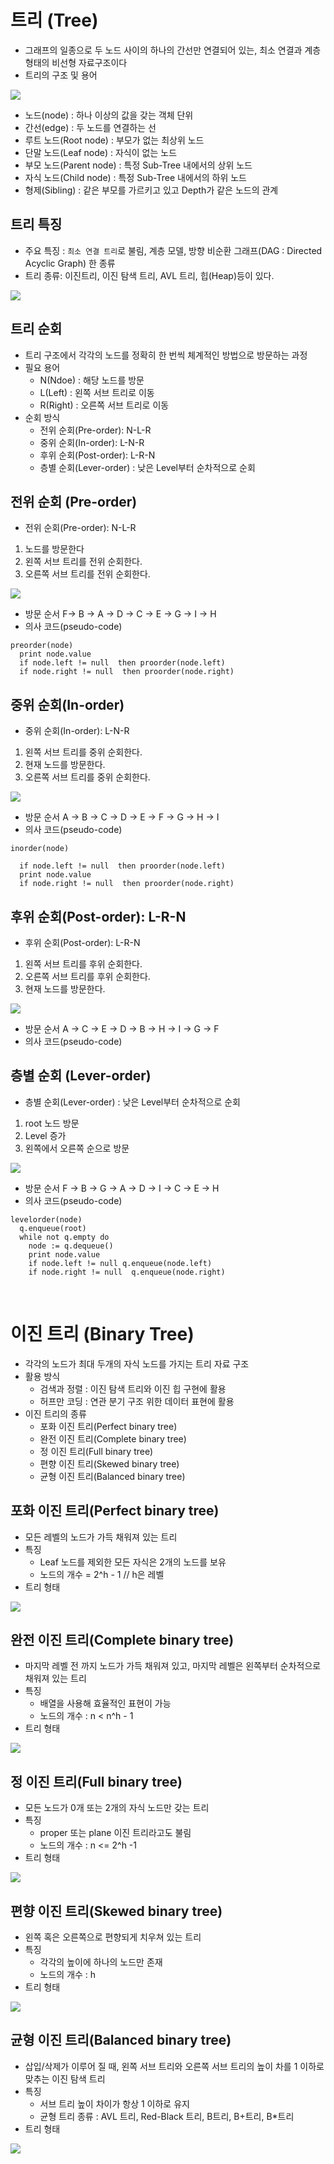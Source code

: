 # 트리 (Tree)
- 그래프의 일종으로 두 노드 사이의 하나의 간선만 연결되어 있는, 최소 연결과 계층 형태의 비선형 자료구조이다
- 트리의 구조 및 용어 

<img src = "../img/tree.jpg" >

- 노드(node) : 하나 이상의 값을 갖는 객체 단위
- 간선(edge) : 두 노드를 연결하는 선
- 루트 노드(Root node) : 부모가 없는 최상위 노드
- 단말 노드(Leaf node) : 자식이 없는 노드
- 부모 노드(Parent node) : 특정 Sub-Tree 내에서의 상위 노드
- 자식 노드(Child node) : 특정 Sub-Tree 내에서의 하위 노드
- 형제(Sibling) : 같은 부모를 가르키고 있고 Depth가 같은 노드의 관계

## 트리 특징
- 주요 특징 : `최소 연결 트리`로 불림, 계층 모델, 방향 비순환 그래프(DAG : Directed Acyclic Graph) 한 종류
- 트리 종류: 이진트리, 이진 탐색 트리, AVL 트리, 힙(Heap)등이 있다.

<img src = "../img/tree_depth.jpg">

## 트리 순회
- 트리 구조에서 각각의 노드를 정확히 한 번씩 체계적인 방법으로 방문하는 과정
- 필요 용어
  - N(Ndoe) : 해당 노드를 방문
  - L(Left) : 왼쪽 서브 트리로 이동
  - R(Right) : 오른쪽 서브 트리로 이동
- 순회 방식
  - 전위 순회(Pre-order): N-L-R
  - 중위 순회(In-order): L-N-R
  - 후위 순회(Post-order): L-R-N
  - 층별 순회(Lever-order) : 낮은 Level부터 순차적으로 순회

## 전위 순회 (Pre-order)
- 전위 순회(Pre-order): N-L-R 
1. 노드를 방문한다
2. 왼쪽 서브 트리를 전위 순회한다.
3. 오른쪽 서브 트리를 전위 순회한다.

<img src = "../img/order.jpg">

- 방문 순서 F-> B -> A -> D -> C -> E -> G -> I -> H
- 의사 코드(pseudo-code)
```
preorder(node)
  print node.value
  if node.left != null  then proorder(node.left)
  if node.right != null  then proorder(node.right)
```

## 중위 순회(In-order)
- 중위 순회(In-order): L-N-R
1. 왼쪽 서브 트리를 중위 순회한다.
2. 현재 노드를 방문한다.
3. 오른쪽 서브 트리를 중위 순회한다.

<img src = "../img/order.jpg">

- 방문 순서 A -> B -> C -> D -> E -> F -> G -> H -> I
- 의사 코드(pseudo-code)
```
inorder(node)
  
  if node.left != null  then proorder(node.left)
  print node.value
  if node.right != null  then proorder(node.right)
```

## 후위 순회(Post-order): L-R-N
- 후위 순회(Post-order): L-R-N
1. 왼쪽 서브 트리를 후위 순회한다.
2. 오른쪽 서브 트리를 후위 순회한다.
3. 현재 노드를 방문한다.

<img src = "../img/order.jpg">

- 방문 순서 A -> C -> E -> D -> B -> H -> I -> G -> F
- 의사 코드(pseudo-code)



## 층별 순회 (Lever-order)
- 층별 순회(Lever-order) : 낮은 Level부터 순차적으로 순회
1. root 노드 방문
2. Level 증가
3. 왼쪽에서 오른쪽 순으로 방문

<img src = "../img/order.jpg">

- 방문 순서 F -> B -> G -> A -> D -> I -> C -> E -> H
- 의사 코드(pseudo-code)
```
levelorder(node)
  q.enqueue(root)
  while not q.empty do
    node := q.dequeue()
    print node.value
    if node.left != null q.enqueue(node.left)
    if node.right != null  q.enqueue(node.right)
```

<br>

# 이진 트리 (Binary Tree)
- 각각의 노드가 최대 두개의 자식 노드를 가지는 트리 자료 구조
- 활용 방식
  - 검색과 정렬 : 이진 탐색 트리와 이진 힙 구현에 활용
  - 허프만 코딩 : 연관 분기 구조 위한 데이터 표현에 활용
- 이진 트리의 종류
  - 포화 이진 트리(Perfect binary tree)
  - 완전 이진 트리(Complete binary tree)
  - 정 이진 트리(Full binary tree)
  - 편향 이진 트리(Skewed binary tree)
  - 균형 이진 트리(Balanced binary tree)

## 포화 이진 트리(Perfect binary tree)
- 모든 레벨의 노드가 가득 채워져 있는 트리
- 특징
  - Leaf 노드를 제외한 모든 자식은 2개의 노드를 보유
  - 노드의 개수 = 2^h - 1 // h은 레벨
- 트리 형태

<img src = "../img/perfect_tree.jpg">
<br>

##  완전 이진 트리(Complete binary tree)
- 마지막 레벨 전 까지 노드가 가득 채워져 있고, 마지막 레벨은 왼쪽부터 순차적으로 채워져 있는 트리
- 특징
  - 배열을 사용해 효율적인 표현이 가능
  - 노드의 개수 : n < n^h - 1
- 트리 형태

<img src = "../img/complete_tree.jpg">
<br>

## 정 이진 트리(Full binary tree)
- 모든 노드가 0개 또는 2개의 자식 노드만 갖는 트리
- 특징
  - proper 또는 plane 이진 트리라고도 불림
  - 노드의 개수 : n <= 2^h -1
- 트리 형태

<img src = "../img/full_tree.jpg">
<br>

## 편향 이진 트리(Skewed binary tree)
- 왼쪽 혹은 오른쪽으로 편향되게 치우쳐 있는 트리
- 특징
  - 각각의 높이에 하나의 노드만 존재
  - 노드의 개수 : h
- 트리 형태

<img src = "../img/skewed_tree.jpg">
<br>

## 균형 이진 트리(Balanced binary tree)
- 삽입/삭제가 이루어 질 때, 왼쪽 서브 트리와 오른쪽 서브 트리의 높이 차를 1 이하로 맞추는 이진 탐색 트리
- 특징
  - 서브 트리 높이 차이가 항상 1 이하로 유지
  - 균형 트리 종류 : AVL 트리, Red-Black 트리, B트리, B+트리, B*트리
- 트리 형태

<img src = "../img/balanced_tree.jpg">
<br>